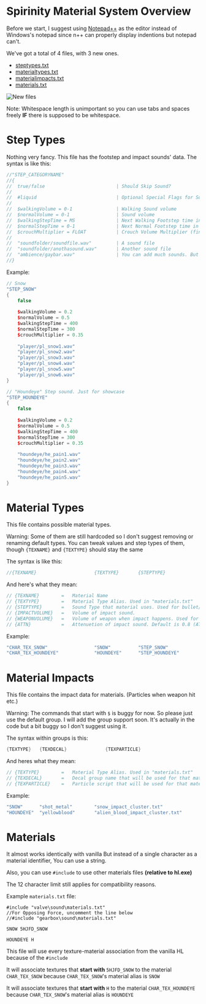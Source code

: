 Spirinity Material System Overview
===============
Before we start, I suggest using [Notepad++](https://notepad-plus-plus.org/downloads/) as the editor instead of Windows's notepad since n++ can properly display indentions but notepad can't.

We've got a total of 4 files, with 3 new ones.

- [steptypes.txt](#Step-Types)
- [materialtypes.txt](#Material-Types)
- [materialimpacts.txt](#Material-Impacts)
- [materials.txt](#Materials)

![New files](https://i.imgur.com/tJSRUU9.png)

Note: Whitespace length is unimportant so you can use tabs and spaces freely __IF__ there is supposed to be whitespace.

# Step Types
Nothing very fancy. This file has the footstep and impact sounds' data. The syntax is like this:
```CPP
//"STEP_CATEGORYNAME"
//{
//	true/false							| Should Skip Sound?
//
//	#liquid								| Optional Special Flags for Some hardcoded things.	
//
//	$walkingVolume = 0-1				| Walking Sound volume 
//	$normalVolume = 0-1					| Sound volume 
//	$walkingStepTime = MS				| Next Walking Footstep time in MS
//	$normalStepTime = 0-1				| Next Normal Footstep time in MS
//	$crouchMultiplier = FLOAT 			| Crouch Volume Multiplier (finalVolume * $crouchMultiplier)
//
//	"soundfolder/soundfile.wav"		    | A sound file
//  "soundfolder/anothasound.wav"		| Another sound file
//  "ambience/gaybar.wav"				| You can add much sounds. But I suggest using reasonable amount since precache limit is a bit short 4- ugh
//}
```

Example:
```cpp
// Snow
"STEP_SNOW"
{
	false
	
	$walkingVolume = 0.2
	$normalVolume = 0.5
	$walkingStepTime = 400
	$normalStepTime = 300
	$crouchMultiplier = 0.35
	
	"player/pl_snow1.wav"
	"player/pl_snow2.wav"
	"player/pl_snow3.wav"
	"player/pl_snow4.wav"
	"player/pl_snow5.wav"
	"player/pl_snow6.wav"
}

// "Houndeye" Step sound. Just for showcase
"STEP_HOUNDEYE"
{
	false
	
	$walkingVolume = 0.2
	$normalVolume = 0.5
	$walkingStepTime = 400
	$normalStepTime = 300
	$crouchMultiplier = 0.35
	
	"houndeye/he_pain1.wav"
	"houndeye/he_pain2.wav"
	"houndeye/he_pain3.wav"
	"houndeye/he_pain4.wav"
	"houndeye/he_pain5.wav"
}
```

# Material Types
This file contains possible material types. 

Warning: Some of them are still hardcoded so I don't suggest removing or renaming default types. You can tweak values and step types of them, though `{TEXNAME}` and `{TEXTYPE}` should stay the same

The syntax is like this:
```cpp
//{TEXNAME}						{TEXTYPE}		{STEPTYPE}				{IMPACTVOLUME}		{WEAPONVOLUME}		{ATTN}
```

And here's what they mean:
```cpp
// {TEXNAME}		=	Material Name					
// {TEXTYPE}		=	Material Type Alias. Used in "materials.txt"
// {STEPTYPE}		=	Sound Type that material uses. Used for bullet/melee impact and Footsteps.
// {IMPACTVOLUME}	=	Volume of impact sound.
// {WEAPONVOLUME}	=	Volume of weapon when impact happens. Used for melee.
// {ATTN}			=	Attenuetion of impact sound. Default is 0.8 (ATTN_NORM)
```

Example:
```cpp
"CHAR_TEX_SNOW"					"SNOW"			"STEP_SNOW"				0.9					0.0					0.8
"CHAR_TEX_HOUNDEYE"				"HOUNDEYE"		"STEP_HOUNDEYE"			0.9					0.1					0.8
```

# Material Impacts
This file contains the impact data for materials. (Particles when weapon hit etc.)

Warning: The commands that start with `$` is buggy for now. So please just use the default group. I will add the group support soon. It's actually in the code but a bit buggy so I don't suggest using it.

The syntax within groups is this:
```cpp
{TEXTYPE} 	{TEXDECAL}	        	{TEXPARTICLE}
```

And heres what they mean:
```cpp
// {TEXTYPE}		=	Material Type Alias. Used in "materials.txt"
// {TEXDECAL}		=	Decal group name that will be used for that material type. 
// {TEXPARTICLE}    =   Particle script that will be used for that material type. You can use NULL for no particle.
```

Example:
```cpp
"SNOW"		"shot_metal"		"snow_impact_cluster.txt"
"HOUNDEYE"	"yellowblood"		"alien_blood_impact_cluster.txt"
```

# Materials
It almost works identically with vanilla
But instead of a single character as a material identifier,
You can use a string.

Also, you can use `#include` to use
other materials files __(relative to hl.exe)__

The 12 character limit still applies for compatibility reasons.

Example `materials.txt` file:
```
#include "valve\sound\materials.txt"
//For Opposing Force, uncomment the line below
//#include "gearbox\sound\materials.txt"

SNOW 5HJFD_SNOW

HOUNDEYE H
```

This file will use every texture-material association from the vanilla HL because of the `#include`

It will associate textures that __start with__ `5HJFD_SNOW` to the material `CHAR_TEX_SNOW` because `CHAR_TEX_SNOW`'s material alias is `SNOW`

It will associate textures that __start with__ `H` to the material `CHAR_TEX_HOUNDEYE` because `CHAR_TEX_SNOW`'s material alias is `HOUNDEYE`
